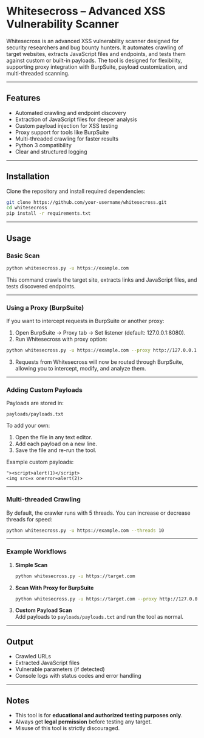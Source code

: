 # Whitesecross – Advanced XSS Vulnerability Scanner

Whitesecross is an advanced XSS vulnerability scanner designed for security researchers and bug bounty hunters. It automates crawling of target websites, extracts JavaScript files and endpoints, and tests them against custom or built-in payloads. The tool is designed for flexibility, supporting proxy integration with BurpSuite, payload customization, and multi-threaded scanning.

---

## Features
- Automated crawling and endpoint discovery  
- Extraction of JavaScript files for deeper analysis  
- Custom payload injection for XSS testing  
- Proxy support for tools like BurpSuite  
- Multi-threaded crawling for faster results  
- Python 3 compatibility  
- Clear and structured logging  

---

## Installation

Clone the repository and install required dependencies:

```bash
git clone https://github.com/your-username/whitesecross.git
cd whitesecross
pip install -r requirements.txt
```

---

## Usage

### Basic Scan

```bash
python whitesecross.py -u https://example.com
```

This command crawls the target site, extracts links and JavaScript files, and tests discovered endpoints.

---

### Using a Proxy (BurpSuite)

If you want to intercept requests in BurpSuite or another proxy:

1. Open BurpSuite → Proxy tab → Set listener (default: 127.0.0.1:8080).  
2. Run Whitesecross with proxy option:

```bash
python whitesecross.py -u https://example.com --proxy http://127.0.0.1:8080
```

3. Requests from Whitesecross will now be routed through BurpSuite, allowing you to intercept, modify, and analyze them.

---

### Adding Custom Payloads

Payloads are stored in:

```
payloads/payloads.txt
```

To add your own:
1. Open the file in any text editor.  
2. Add each payload on a new line.  
3. Save the file and re-run the tool.  

Example custom payloads:
```
"><script>alert(1)</script>
<img src=x onerror=alert(2)>
```

---

### Multi-threaded Crawling

By default, the crawler runs with 5 threads. You can increase or decrease threads for speed:

```bash
python whitesecross.py -u https://example.com --threads 10
```

---

### Example Workflows

1. **Simple Scan**  
   ```bash
   python whitesecross.py -u https://target.com
   ```

2. **Scan With Proxy for BurpSuite**  
   ```bash
   python whitesecross.py -u https://target.com --proxy http://127.0.0.1:8080
   ```

3. **Custom Payload Scan**  
   Add payloads to `payloads/payloads.txt` and run the tool as normal.

---

## Output

- Crawled URLs  
- Extracted JavaScript files  
- Vulnerable parameters (if detected)  
- Console logs with status codes and error handling  

---

## Notes
- This tool is for **educational and authorized testing purposes only**.  
- Always get **legal permission** before testing any target.  
- Misuse of this tool is strictly discouraged.  
